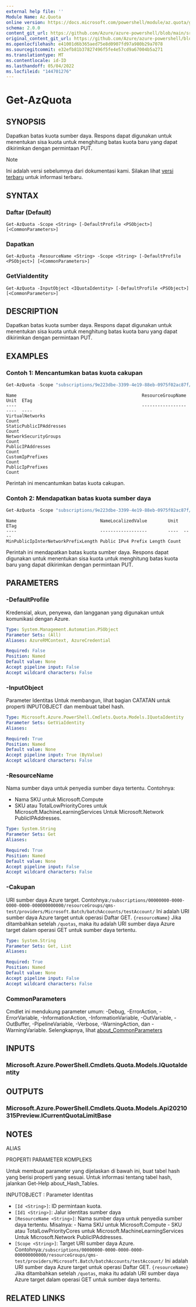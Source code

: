 ```yaml
---
external help file: ''
Module Name: Az.Quota
online version: https://docs.microsoft.com/powershell/module/az.quota/get-azquota
schema: 2.0.0
content_git_url: https://github.com/Azure/azure-powershell/blob/main/src/Quota/help/Get-AzQuota.md
original_content_git_url: https://github.com/Azure/azure-powershell/blob/main/src/Quota/help/Get-AzQuota.md
ms.openlocfilehash: e41001d6b365aed75e8d0907fd97a980b29a7078
ms.sourcegitcommit: e32efb81b37827496f5fe4e57cd9a67004b5a271
ms.translationtype: MT
ms.contentlocale: id-ID
ms.lasthandoff: 05/04/2022
ms.locfileid: "144701276"
---
```

# Get-AzQuota

## SYNOPSIS
Dapatkan batas kuota sumber daya.
Respons dapat digunakan untuk menentukan sisa kuota untuk menghitung batas kuota baru yang dapat dikirimkan dengan permintaan PUT.

> [!NOTE]
>Ini adalah versi sebelumnya dari dokumentasi kami. Silakan lihat [versi terbaru](/powershell/module/az.quota/get-azquota) untuk informasi terbaru.

## SYNTAX

### Daftar (Default)
```
Get-AzQuota -Scope <String> [-DefaultProfile <PSObject>] [<CommonParameters>]
```

### Dapatkan
```
Get-AzQuota -ResourceName <String> -Scope <String> [-DefaultProfile <PSObject>] [<CommonParameters>]
```

### GetViaIdentity
```
Get-AzQuota -InputObject <IQuotaIdentity> [-DefaultProfile <PSObject>] [<CommonParameters>]
```

## DESCRIPTION
Dapatkan batas kuota sumber daya.
Respons dapat digunakan untuk menentukan sisa kuota untuk menghitung batas kuota baru yang dapat dikirimkan dengan permintaan PUT.

## EXAMPLES

### Contoh 1: Mencantumkan batas kuota cakupan
```powershell
Get-AzQuota -Scope "subscriptions/9e223dbe-3399-4e19-88eb-0975f02ac87f/providers/Microsoft.Network/locations/eastus"
```

```output
Name                                                ResourceGroupName Unit  ETag
----                                                ----------------- ----  ----
VirtualNetworks                                                       Count
StaticPublicIPAddresses                                               Count
NetworkSecurityGroups                                                 Count
PublicIPAddresses                                                     Count
CustomIpPrefixes                                                      Count
PublicIpPrefixes                                                      Count
```

Perintah ini mencantumkan batas kuota cakupan.

### Contoh 2: Mendapatkan batas kuota sumber daya
```powershell
Get-AzQuota -Scope "subscriptions/9e223dbe-3399-4e19-88eb-0975f02ac87f/providers/Microsoft.Network/locations/eastus" -ResourceName "MinPublicIpInterNetworkPrefixLength"
```

```output
Name                                NameLocalizedValue        Unit  ETag
----                                ------------------        ----  ----
MinPublicIpInterNetworkPrefixLength Public IPv4 Prefix Length Count
```

Perintah ini mendapatkan batas kuota sumber daya.
Respons dapat digunakan untuk menentukan sisa kuota untuk menghitung batas kuota baru yang dapat dikirimkan dengan permintaan PUT.

## PARAMETERS

### -DefaultProfile
Kredensial, akun, penyewa, dan langganan yang digunakan untuk komunikasi dengan Azure.

```yaml
Type: System.Management.Automation.PSObject
Parameter Sets: (All)
Aliases: AzureRMContext, AzureCredential

Required: False
Position: Named
Default value: None
Accept pipeline input: False
Accept wildcard characters: False
```

### -InputObject
Parameter Identitas Untuk membangun, lihat bagian CATATAN untuk properti INPUTOBJECT dan membuat tabel hash.

```yaml
Type: Microsoft.Azure.PowerShell.Cmdlets.Quota.Models.IQuotaIdentity
Parameter Sets: GetViaIdentity
Aliases:

Required: True
Position: Named
Default value: None
Accept pipeline input: True (ByValue)
Accept wildcard characters: False
```

### -ResourceName
Nama sumber daya untuk penyedia sumber daya tertentu.
Contohnya:
- Nama SKU untuk Microsoft.Compute
- SKU atau TotalLowPriorityCores untuk Microsoft.MachineLearningServices Untuk Microsoft.Network PublicIPAddresses.

```yaml
Type: System.String
Parameter Sets: Get
Aliases:

Required: True
Position: Named
Default value: None
Accept pipeline input: False
Accept wildcard characters: False
```

### -Cakupan
URI sumber daya Azure target.
Contohnya:`/subscriptions/00000000-0000-0000-0000-000000000000/resourceGroups/qms-test/providers/Microsoft.Batch/batchAccounts/testAccount/`
Ini adalah URI sumber daya Azure target untuk operasi Daftar GET.
`{resourceName}` Jika ditambahkan setelah `/quotas`, maka itu adalah URI sumber daya Azure target dalam operasi GET untuk sumber daya tertentu.

```yaml
Type: System.String
Parameter Sets: Get, List
Aliases:

Required: True
Position: Named
Default value: None
Accept pipeline input: False
Accept wildcard characters: False
```

### CommonParameters
Cmdlet ini mendukung parameter umum: -Debug, -ErrorAction, -ErrorVariable, -InformationAction, -InformationVariable, -OutVariable, -OutBuffer, -PipelineVariable, -Verbose, -WarningAction, dan -WarningVariable. Selengkapnya, lihat [about_CommonParameters](http://go.microsoft.com/fwlink/?LinkID=113216)

## INPUTS

### Microsoft.Azure.PowerShell.Cmdlets.Quota.Models.IQuotaIdentity

## OUTPUTS

### Microsoft.Azure.PowerShell.Cmdlets.Quota.Models.Api20210315Preview.ICurrentQuotaLimitBase

## NOTES

ALIAS

PROPERTI PARAMETER KOMPLEKS

Untuk membuat parameter yang dijelaskan di bawah ini, buat tabel hash yang berisi properti yang sesuai. Untuk informasi tentang tabel hash, jalankan Get-Help about_Hash_Tables.


INPUTOBJECT <IQuotaIdentity>: Parameter Identitas
  - `[Id <String>]`: ID permintaan kuota.
  - `[Id1 <String>]`: Jalur identitas sumber daya
  - `[ResourceName <String>]`: Nama sumber daya untuk penyedia sumber daya tertentu. Misalnya: - Nama SKU untuk Microsoft.Compute - SKU atau TotalLowPriorityCores untuk Microsoft.MachineLearningServices Untuk Microsoft.Network PublicIPAddresses.
  - `[Scope <String>]`: Target URI sumber daya Azure. Contohnya:`/subscriptions/00000000-0000-0000-0000-000000000000/resourceGroups/qms-test/providers/Microsoft.Batch/batchAccounts/testAccount/` Ini adalah URI sumber daya Azure target untuk operasi Daftar GET. `{resourceName}` Jika ditambahkan setelah `/quotas`, maka itu adalah URI sumber daya Azure target dalam operasi GET untuk sumber daya tertentu.

## RELATED LINKS

